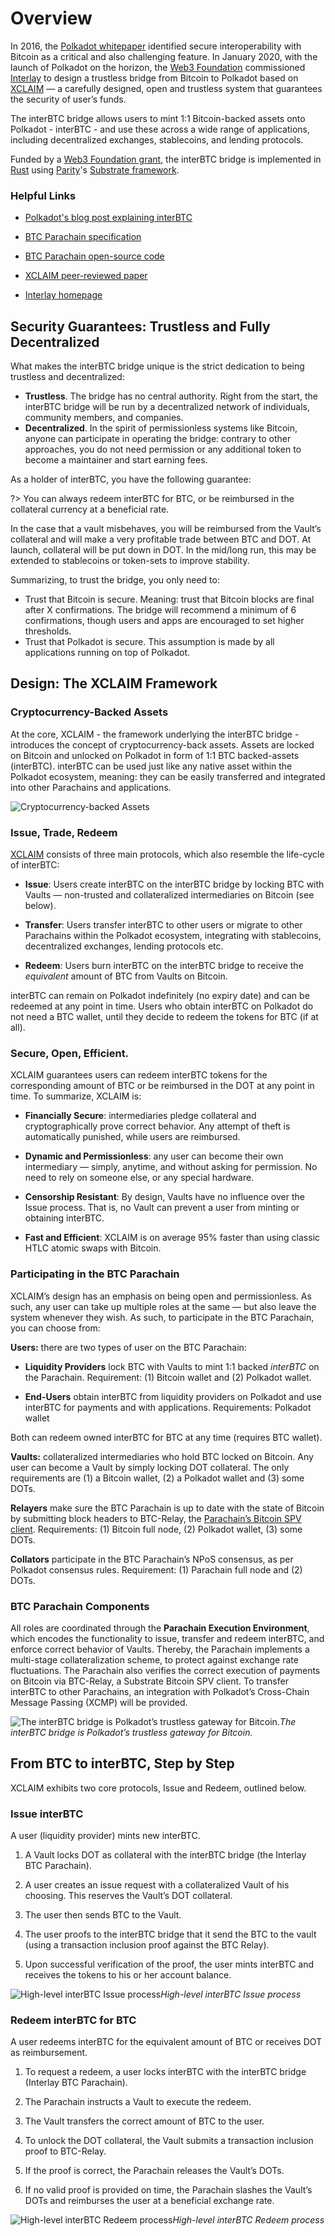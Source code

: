 # Overview

In 2016, the [Polkadot whitepaper](https://polkadot.network/PolkaDotPaper.pdf) identified secure interoperability with Bitcoin as a critical and also challenging feature. In January 2020, with the launch of Polkadot on the horizon, the [Web3 Foundation](https://web3.foundation/in) commissioned [Interlay](https://www.interlay.io/) to design a trustless bridge from Bitcoin to Polkadot based on [XCLAIM](https://www.xclaim.io/) — a carefully designed, open and trustless system that guarantees the security of user’s funds.

The interBTC bridge allows users to mint 1:1 Bitcoin-backed assets onto Polkadot - interBTC - and use these across a wide range of applications, including decentralized exchanges, stablecoins, and lending protocols.

Funded by a [Web3 Foundation grant](https://web3.foundation/grants/), the interBTC bridge is implemented in [Rust](https://www.rust-lang.org/) using [Parity](https://www.parity.io/)'s [Substrate framework](https://substrate.dev/).

### Helpful Links

- [Polkadot's blog post explaining interBTC](https://polkadot.network/bitcoin-is-coming-to-polkadot/)

- [BTC Parachain specification](https://interlay.gitlab.io/interbtc-spec/)

- [BTC Parachain open-source code](https://github.com/interlay/interbtc)

- [XCLAIM peer-reviewed paper](https://eprint.iacr.org/2018/643.pdf)

- [Interlay homepage](https://www.interlay.io/)

## Security Guarantees: Trustless and Fully Decentralized

What makes the interBTC bridge unique is the strict dedication to being trustless and decentralized:

- **Trustless**. The bridge has no central authority. Right from the start, the interBTC bridge will be run by a decentralized network of individuals, community members, and companies.
- **Decentralized**. In the spirit of permissionless systems like Bitcoin, anyone can participate in operating the bridge: contrary to other approaches, you do not need permission or any additional token to become a maintainer and start earning fees.

As a holder of interBTC, you have the following guarantee:

?> You can always redeem interBTC for BTC, or be reimbursed in the collateral currency at a beneficial rate.

In the case that a vault misbehaves, you will be reimbursed from the Vault’s collateral and will make a very profitable trade between BTC and DOT. At launch, collateral will be put down in DOT. In the mid/long run, this may be extended to stablecoins or token-sets to improve stability.

Summarizing, to trust the bridge, you only need to:

- Trust that Bitcoin is secure. Meaning: trust that Bitcoin blocks are final after X confirmations. The bridge will recommend a minimum of 6 confirmations, though users and apps are encouraged to set higher thresholds.
- Trust that Polkadot is secure. This assumption is made by all applications running on top of Polkadot.

## Design: The XCLAIM Framework

### Cryptocurrency-Backed Assets

At the core, XCLAIM - the framework underlying the interBTC bridge - introduces the concept of cryptocurrency-back assets. Assets are locked on Bitcoin and unlocked on Polkadot in form of 1:1 BTC backed-assets (interBTC). interBTC can be used just like any native asset within the Polkadot ecosystem, meaning: they can be easily transferred and integrated into other Parachains and applications.

![Cryptocurrency-backed Assets](../_assets/img/CbA.jpg)

### Issue, Trade, Redeem

[XCLAIM](https://xclaim.io) consists of three main protocols, which also resemble the life-cycle of interBTC:

- **Issue**: Users create interBTC on the interBTC bridge by locking BTC with Vaults — non-trusted and collateralized intermediaries on Bitcoin (see below).

- **Transfer**: Users transfer interBTC to other users or migrate to other Parachains within the Polkadot ecosystem, integrating with stablecoins, decentralized exchanges, lending protocols etc.

- **Redeem**: Users burn interBTC on the interBTC bridge to receive the *equivalent* amount of BTC from Vaults on Bitcoin.

interBTC can remain on Polkadot indefinitely (no expiry date) and can be redeemed at any point in time. Users who obtain interBTC on Polkadot do not need a BTC wallet, until they decide to redeem the tokens for BTC (if at all).

### Secure, Open, Efficient.

XCLAIM guarantees users can redeem interBTC tokens for the corresponding amount of BTC or be reimbursed in the DOT at any point in time. To summarize, XCLAIM is:

- **Financially Secure**: intermediaries pledge collateral and cryptographically prove correct behavior. Any attempt of theft is automatically punished, while users are reimbursed.

- **Dynamic and Permissionless**: any user can become their own intermediary — simply, anytime, and without asking for permission. No need to rely on someone else, or any special hardware.

- **Censorship Resistant**: By design, Vaults have no influence over the Issue process. That is, no Vault can prevent a user from minting or obtaining interBTC.

- **Fast and Efficient**: XCLAIM is on average 95% faster than using classic HTLC atomic swaps with Bitcoin.

### Participating in the BTC Parachain

XCLAIM’s design has an emphasis on being open and permissionless. As such, any user can take up multiple roles at the same — but also leave the system whenever they wish. As such, to participate in the BTC Parachain, you can choose from:

**Users:** there are two types of user on the BTC Parachain:

- **Liquidity Providers** lock BTC with Vaults to mint 1:1 backed *interBTC* on the Parachain. Requirement: (1) Bitcoin wallet and (2) Polkadot wallet.

- **End-Users** obtain interBTC from liquidity providers on Polkadot and use interBTC for payments and with applications. Requirements: Polkadot wallet

Both can redeem owned interBTC for BTC at any time (requires BTC wallet).

**Vaults:** collateralized intermediaries who hold BTC locked on Bitcoin. Any user can become a Vault by simply locking DOT collateral. The only requirements are (1) a Bitcoin wallet, (2) a Polkadot wallet and (3) some DOTs.

**Relayers** make sure the BTC Parachain is up to date with the state of Bitcoin by submitting block headers to BTC-Relay, the [Parachain’s Bitcoin SPV client](https://medium.com/interlay/interlay-releases-codebase-for-btc-relay-on-polkadot-b37502ce88e3). Requirements: (1) Bitcoin full node, (2) Polkadot wallet, (3) some DOTs.

**Collators** participate in the BTC Parachain’s NPoS consensus, as per Polkadot consensus rules. Requirement: (1) Parachain full node and (2) DOTs.

### BTC Parachain Components

All roles are coordinated through the **Parachain Execution Environment**, which encodes the functionality to issue, transfer and redeem interBTC, and enforce correct behavior of Vaults. Thereby, the Parachain implements a multi-stage collateralization scheme, to protect against exchange rate fluctuations. The Parachain also verifies the correct execution of payments on Bitcoin via BTC-Relay, a Substrate Bitcoin SPV client. To transfer interBTC to other Parachains, an integration with Polkadot’s Cross-Chain Message Passing (XCMP) will be provided.

![The interBTC bridge is Polkadot’s trustless gateway for Bitcoin.](https://cdn-images-1.medium.com/max/3200/0*v1lfJ1ZK75luh16s)*The interBTC bridge is Polkadot’s trustless gateway for Bitcoin.*

<div id="step-by-step"></div>

## From BTC to interBTC, Step by Step

XCLAIM exhibits two core protocols, Issue and Redeem, outlined below.

### Issue interBTC

A user (liquidity provider) mints new interBTC.

1. A Vault locks DOT as collateral with the interBTC bridge (the Interlay BTC Parachain).

1. A user creates an issue request with a collateralized Vault of his choosing. This reserves the Vault’s DOT collateral.

1. The user then sends BTC to the Vault.

1. The user proofs to the interBTC bridge that it send the BTC to the vault (using a transaction inclusion proof against the BTC Relay).

1. Upon successful verification of the proof, the user mints interBTC and receives the tokens to his or her account balance.

![High-level interBTC Issue process](https://cdn-images-1.medium.com/max/3200/0*3OIDfIffZskXZmi7)*High-level interBTC Issue process*

### Redeem interBTC for BTC

A user redeems interBTC for the equivalent amount of BTC or receives DOT as reimbursement.

1. To request a redeem, a user locks interBTC with the interBTC bridge (Interlay BTC Parachain).

1. The Parachain instructs a Vault to execute the redeem.

1. The Vault transfers the correct amount of BTC to the user.

1. To unlock the DOT collateral, the Vault submits a transaction inclusion proof to BTC-Relay.

1. If the proof is correct, the Parachain releases the Vault’s DOTs.

1. If no valid proof is provided on time, the Parachain slashes the Vault’s DOTs and reimburses the user at a beneficial exchange rate.

![High-level interBTC Redeem process](https://cdn-images-1.medium.com/max/3200/0*GeYgUaeduwBxfgfN)*High-level interBTC Redeem process*
